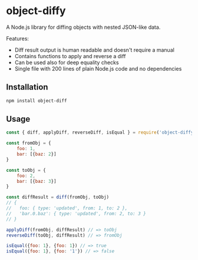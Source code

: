 # object-diffy

A Node.js library for diffing objects with nested JSON-like data.

Features:

* Diff result output is human readable and doesn't require a manual
* Contains functions to apply and reverse a diff
* Can be used also for deep equality checks
* Single file with 200 lines of plain Node.js code and no dependencies

## Installation

```sh
npm install object-diff
```

## Usage

```javascript
const { diff, applyDiff, reverseDiff, isEqual } = require('object-diffy')

const fromObj = {
    foo: 1,
    bar: [{baz: 2}]
}

const toObj = {
    foo: 2,
    bar: [{baz: 3}]
}

const diffResult = diff(fromObj, toObj)
// {
//   foo: { type: 'updated', from: 1, to: 2 },
//   'bar.0.baz': { type: 'updated', from: 2, to: 3 }
// }

applyDiff(fromObj, diffResult) // => toObj
reverseDiff(toObj, diffResult) // => fromObj

isEqual({foo: 1}, {foo: 1}) // => true
isEqual({foo: 1}, {foo: '1'}) // => false
```
